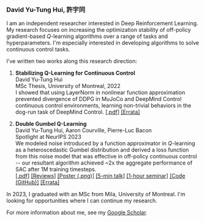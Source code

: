 ### David Yu-Tung Hui, 許宇同

I am an independent researcher interested in Deep Reinforcement Learning.
My research focuses on increasing the optimization stability of off-policy gradient-based $Q$-learning algorithms over a range of tasks and hyperparameters.
I'm especially interested in developing algorithms to solve continuous control tasks.

I've written two works along this research direction:

1. **Stabilizing Q-Learning for Continuous Control**  
David Yu-Tung Hui  
MSc Thesis, University of Montreal, 2022  
I showed that using LayerNorm in nonlinear function approximation prevented divergence of DDPG in MuJoCo and DeepMind Control continuous control environments, learning non-trivial behaviors in the dog-run task of DeepMind Control.
[[.pdf]](https://papyrus.bib.umontreal.ca/xmlui/bitstream/handle/1866/32085/Hui_David_Yu-Tung_2022_memoire.pdf)
[[Errata]](https://gist.github.com/dyth/0324b7a4c2ca4b0f3bab18583b5dc22b)

3. **Double Gumbel Q-Learning**  
David Yu-Tung Hui, Aaron Courville, Pierre-Luc Bacon  
Spotlight at NeurIPS 2023  
We modeled noise introduced by a function approximator in $Q$-learning as a heteroscedastic Gumbel distribution and derived a loss function from this noise model that was effective in off-policy continuous control -- our resultant algorithm achieved ~2x the aggregate performance of SAC after 1M training timesteps.  
[[.pdf]](https://proceedings.neurips.cc/paper_files/paper/2023/file/07956d40074d6523bad11112b3225c6e-Paper-Conference.pdf)
[[Reviews]](https://openreview.net/forum?id=UdaTyy0BNB)
[[Poster (.png)]](https://nips.cc/media/PosterPDFs/NeurIPS%202023/71497.png)
[[5-min talk]](https://slideslive.com/39009623/double-gumbel-qlearning)
[[1-hour seminar]](https://www.youtube.com/watch?v=GMNtHLA3bAE)
[[Code (GitHub)]](https://github.com/dyth/doublegum)
[[Errata]](https://gist.github.com/dyth/0abd5c5b87184144854a431437de7d44)

In 2023, I graduated with an MSc from Mila, University of Montreal.
I'm looking for opportunities where I can continue my research.

For more information about me, see my [Google Scholar](https://scholar.google.com/citations?user=pXHOdMwAAAAJ&hl=en).
